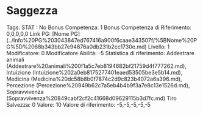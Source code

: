 # Saggezza

Tags: STAT
: No
Bonus Competenza: 1
Bonus Competenza di Riferimento: 0,0,0,0,0
Link PG: [Nome PG] (../Info%20PG%203043847ed767416a900f6caae343507f/%5BNome%20PG%5D%2068b343bb27e94876a0db231b2cc1730e.md)
Livello: 1
Modificatore: 0
Modificatore  Abilità: -5
Statistica di riferimento: Addestrare animali (Addestrare%20animali%200f1a5c7eb8194682bf21759d4f777262.md), Intuizione (Intuizione%202a0eb8175277401eaed53505be3e5b14.md), Medicina (Medicina%20dc58b8b0f7874c2d9c823b4072a6a396.md), Percezione (Percezione%20949b62c7a5eb4b4b9f3a7e8c13e1526d.md), Sopravvivenza (Sopravvivenza%20849cabf2cf2c41668d09629115b3d7fc.md)
Tiro Salvezza: 0
Valore: 10
Valore di riferimento: -5,-5,-5,-5,-5